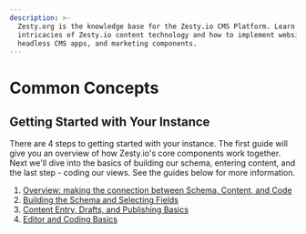 ```yaml
---
description: >-
  Zesty.org is the knowledge base for the Zesty.io CMS Platform. Learn the
  intricacies of Zesty.io content technology and how to implement websites,
  headless CMS apps, and marketing components.
---
```


# Common Concepts

## Getting Started with Your Instance

There are 4 steps to getting started with your instance. The first guide will give you an overview of how Zesty.io's core components work together. Next we'll dive into the basics of building our schema, entering content, and the last step - coding our views. See the guides below for more information.

1. [Overview: making the connection between Schema, Content, and Code](https://zesty.org/guides/the-connection-between-schema-content-and-code)
2. [Building the Schema and Selecting Fields](https://zesty.org/guides/building-the-schema-and-selecting-fields)
3. [Content Entry, Drafts, and Publishing Basics](https://zesty.org/guides/content-entry-drafts-and-publishing)
4. [Editor and Coding Basics](https://zesty.org/guides/editor-and-coding-basics)

